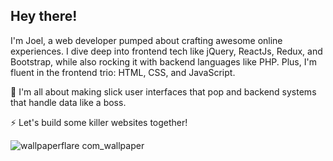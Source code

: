 ## Hey there! ##

I'm Joel, a web developer pumped about crafting awesome online experiences. I dive deep into frontend tech like jQuery, ReactJs, Redux, and Bootstrap, while also rocking it with backend languages like PHP. Plus, I'm fluent in the frontend trio: HTML, CSS, and JavaScript.

🔭 I'm all about making slick user interfaces that pop and backend systems that handle data like a boss.

⚡ Let's build some killer websites together!

![wallpaperflare com_wallpaper](https://github.com/Jeoml/Jeoml/assets/108522134/1975a1bd-3a0c-4d42-891e-2e256826f1d3)

